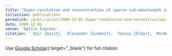```yaml
---
title: "Super-resolution and reconstruction of sparse sub-wavelength images"
collection: publications
permalink: /publication/2009-12-01-Super-resolution-and-reconstruction-of-sparse-sub-wavelength-images
date: 2009-12-01
venue: 'Optics Express'
citation: ' Snir {Gazit},  Alexander {Szameit},  Yonina {Eldar},  Mordechai {Segev}, &quot;Super-resolution and reconstruction of sparse sub-wavelength images.&quot; Optics Express, 2009.'
---
```

Use [Google Scholar](https://scholar.google.com/scholar?q=Super+resolution+and+reconstruction+of+sparse+sub+wavelength+images){:target="_blank"} for full citation